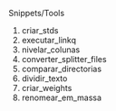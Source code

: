 Snippets/Tools

1. criar_stds
2. executar_linkq
3. nivelar_colunas
4. converter_splitter_files
5. comparar_directorias
6. dividir_texto
7. criar_weights
8. renomear_em_massa
